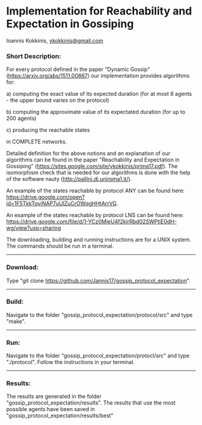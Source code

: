 # Implementation for Reachability and Expectation in Gossiping

Ioannis Kokkinis, ykokkinis@gmail.com

### Short Description:

For every protocol defined in the paper
"Dynamic Gossip" (https://arxiv.org/abs/1511.00867)
our implementation provides algorithms for:

a) computing the exact value of its expected duration
(for at most 8 agents - the upper bound varies on the protocol)

b) computing the approximate value of its expectated duration
(for up to 200 agents)

c) producing the reachable states

in COMPLETE networks.

Detailed definition for the above notions and an explanation
of our algorithms can be found in the paper
"Reachability and Expectation in Gossiping"
(https://sites.google.com/site/ykokkinis/prima17.pdf).
The isomorphism check that is needed for our algorithms is done with
the help of the software nauty (http://pallini.di.uniroma1.it/).

An example of the states reachable by protocol ANY can be found here:
https://drive.google.com/open?id=1F5TkkTqyiNAP7uUlZuCrOWqgHHtArrVG.

An example of the states reachable by protocol LNS can be found here:
https://drive.google.com/file/d/1-YCz0MieU4f2kjrRbd02SWPtiE0dH-wg/view?usp=sharing


The downloading, building and running instructions are for a
UNIX system. The commands should be run in a terminal.

---

### Download:
Type
"git clone https://github.com/Jannis17/gossip_protocol_expectation".

---

### Build:


Navigate to the folder "gossip_protocol_expectation/protocol/src"
and type "make".

---

### Run:

Navigate to the folder "gossip_protocol_expectation/protocl/src"
and type "./protocol". Follow the instructions in your terminal.

---

### Results:

The results are generated in the folder
"gossip_protocol_expectation/results". The results that use the most
possible agents have been saved in
"gossip_protocol_expectation/results/best"

